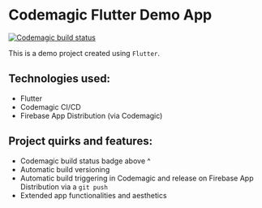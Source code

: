 # Codemagic Flutter Demo App
[![Codemagic build status](https://api.codemagic.io/apps/63ca78b38bded83aff04c67a/android-workflow/status_badge.svg)](https://codemagic.io/apps/63ca78b38bded83aff04c67a/android-workflow/latest_build)

This is a demo project created using `Flutter`.

## Technologies used:
- Flutter
- Codemagic CI/CD 
- Firebase App Distribution (via Codemagic)

## Project quirks and features:
- Codemagic build status badge above ^
- Automatic build versioning 
- Automatic build triggering in Codemagic and release on Firebase App Distribution via a `git push` 
- Extended app functionalities and aesthetics